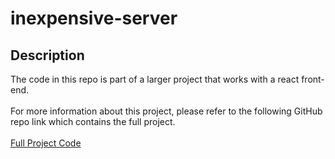 # inexpensive-server
## Description
The code in this repo is part of a larger project that works with a react front-end.
<br></br>
For more information about this project, please refer to the following GitHub repo link which contains the full project. 
<br></br>
[Full Project Code](https://github.com/DominiqueNix/expense-tracker)
